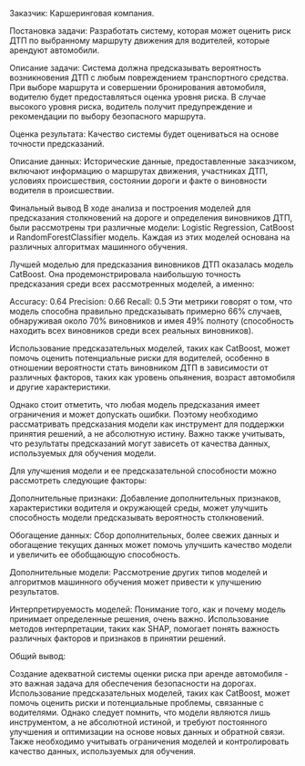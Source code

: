 Заказчик: Каршеринговая компания.

Постановка задачи: Разработать систему, которая может оценить риск ДТП по выбранному маршруту движения для водителей, которые арендуют автомобили.

Описание задачи: Система должна предсказывать вероятность возникновения ДТП с любым повреждением транспортного средства. При выборе маршрута и совершении бронирования автомобиля, водителю будет предоставляться оценка уровня риска. В случае высокого уровня риска, водитель получит предупреждение и рекомендации по выбору безопасного маршрута.

Оценка результата: Качество системы будет оцениваться на основе точности предсказаний.

Описание данных: Исторические данные, предоставленные заказчиком, включают информацию о маршрутах движения, участниках ДТП, условиях происшествия, состоянии дороги и факте о виновности водителя в происшествии.

Финальный вывод
В ходе анализа и построения моделей для предсказания столкновений на дороге и определения виновников ДТП, были рассмотрены три различные модели: Logistic Regression, CatBoost и RandomForestClassifier модель. Каждая из этих моделей основана на различных алгоритмах машинного обучения.

Лучшей моделью для предсказания виновников ДТП оказалась модель CatBoost. Она продемонстрировала наибольшую точность предсказания среди всех рассмотренных моделей, а именно:

Accuracy: 0.64
Precision: 0.66
Recall: 0.5
Эти метрики говорят о том, что модель способна правильно предсказывать примерно 66% случаев, обнаруживая около 70% виновников и имея 49% полноту (способность находить всех виновников среди всех реальных виновников).

Использование предсказательных моделей, таких как CatBoost, может помочь оценить потенциальные риски для водителей, особенно в отношении вероятности стать виновником ДТП в зависимости от различных факторов, таких как уровень опьянения, возраст автомобиля и другие характеристики.

Однако стоит отметить, что любая модель предсказания имеет ограничения и может допускать ошибки. Поэтому необходимо рассматривать предсказания модели как инструмент для поддержки принятия решений, а не абсолютную истину. Важно также учитывать, что результаты предсказаний могут зависеть от качества данных, используемых для обучения модели.

Для улучшения модели и ее предсказательной способности можно рассмотреть следующие факторы:

Дополнительные признаки: Добавление дополнительных признаков, характеристики водителя и окружающей среды, может улучшить способность модели предсказывать вероятность столкновений.

Обогащение данных: Сбор дополнительных, более свежих данных и обогащение текущих данных может помочь улучшить качество модели и увеличить ее обобщающую способность.

Дополнительные модели: Рассмотрение других типов моделей и алгоритмов машинного обучения может привести к улучшению результатов.

Интерпретируемость моделей: Понимание того, как и почему модель принимает определенные решения, очень важно. Использование методов интерпретации, таких как SHAP, помогает понять важность различных факторов и признаков в принятии решений.

Общий вывод:

Создание адекватной системы оценки риска при аренде автомобиля - это важная задача для обеспечения безопасности на дорогах. Использование предсказательных моделей, таких как CatBoost, может помочь оценить риски и потенциальные проблемы, связанные с водителями. Однако следует помнить, что модели являются лишь инструментом, а не абсолютной истиной, и требуют постоянного улучшения и оптимизации на основе новых данных и обратной связи. Также необходимо учитывать ограничения моделей и контролировать качество данных, используемых для обучения.
